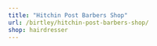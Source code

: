 ```yaml
---
title: "Hitchin Post Barbers Shop"
url: /birtley/hitchin-post-barbers-shop/
shop: hairdresser
---
```

